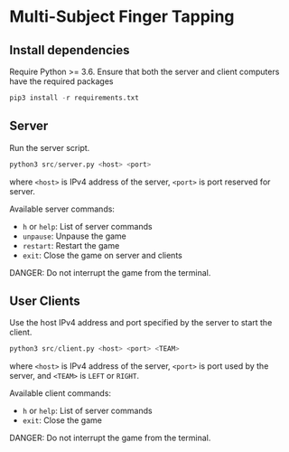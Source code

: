 # Multi-Subject Finger Tapping

## Install dependencies

Require Python >= 3.6. Ensure that both the server and client computers have the required packages

```python
pip3 install -r requirements.txt
```

## Server

Run the server script.

```python
python3 src/server.py <host> <port>
```

where `<host>` is IPv4 address of the server, `<port>` is port reserved for server.

Available server commands:

- `h` or `help`: List of server commands
- `unpause`: Unpause the game
- `restart`: Restart the game
- `exit`: Close the game on server and clients

DANGER: Do not interrupt the game from the terminal.

## User Clients

Use the host IPv4 address and port specified by the server to start the client.

```python
python3 src/client.py <host> <port> <TEAM>
```

where `<host>` is IPv4 address of the server, `<port>` is port used by the server, and `<TEAM>` is `LEFT` or `RIGHT`.

Available client commands:

- `h` or `help`: List of server commands
- `exit`: Close the game

DANGER: Do not interrupt the game from the terminal.
